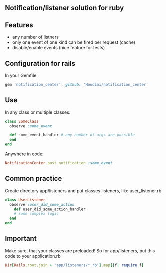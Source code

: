 ## Notification/listener solution for ruby

## Features

* any number of listners
* only one event of one kind can be fired per request (cache)
* disable/enable events (nice feature for tests)

## Configuration for rails

In your Gemfile

```ruby
gem 'notification_center', github: 'Houdini/notification_center'
```


## Use

In any class or multiple classes:

```ruby
class SomeClass
  observe :some_event

  def some_event_handler # any number of args are possible
  end
end
```

Anywhere in code:

```ruby
NotificationCenter.post_notification :some_event
```

## Common practice

Create directory app/listeners and put classes listeners, like user_listener.rb

```ruby
class UserListener
  observe :user_did_some_action
    def user_did_some_action_handler
    # some complex logic
  end
end
```

## Important

Make sure, that your classes are preloaded!
So for app/listeners, put this code to your application.rb

```ruby
Dir[Rails.root.join + 'app/listeners/*.rb'].map{|f| require f}
```